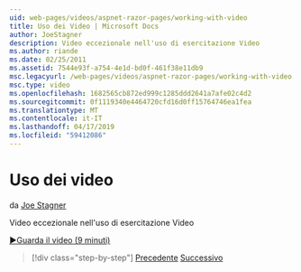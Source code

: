 ```yaml
---
uid: web-pages/videos/aspnet-razor-pages/working-with-video
title: Uso dei Video | Microsoft Docs
author: JoeStagner
description: Video eccezionale nell'uso di esercitazione Video
ms.author: riande
ms.date: 02/25/2011
ms.assetid: 7544e93f-a754-4e1d-bd0f-461f38e11db9
msc.legacyurl: /web-pages/videos/aspnet-razor-pages/working-with-video
msc.type: video
ms.openlocfilehash: 1682565cb872ed999c1285ddd2641a7afe02c4d2
ms.sourcegitcommit: 0f1119340e4464720cfd16d0ff15764746ea1fea
ms.translationtype: MT
ms.contentlocale: it-IT
ms.lasthandoff: 04/17/2019
ms.locfileid: "59412086"
---
```

# <a name="working-with-video"></a>Uso dei video

da [Joe Stagner](https://github.com/JoeStagner)

Video eccezionale nell'uso di esercitazione Video

[&#9654;Guarda il video (9 minuti)](https://channel9.msdn.com/Blogs/ASP-NET-Site-Videos/working-with-video)

> [!div class="step-by-step"]
> [Precedente](working-with-images.md)
> [Successivo](adding-email-to-your-web-site.md)
